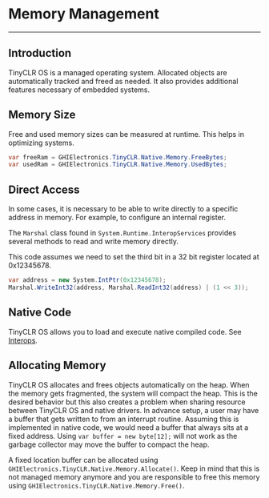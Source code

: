 # Memory Management
---

## Introduction
TinyCLR OS is a managed operating system. Allocated objects are automatically tracked and freed as needed. It also provides additional features necessary of embedded systems.

## Memory Size
Free and used memory sizes can be measured at runtime. This helps in optimizing systems.

```cs
var freeRam = GHIElectronics.TinyCLR.Native.Memory.FreeBytes;
var usedRam = GHIElectronics.TinyCLR.Native.Memory.UsedBytes;
```

## Direct Access
In some cases, it is necessary to be able to write directly to a specific address in memory. For example, to configure an internal register.

The `Marshal` class found in `System.Runtime.InteropServices` provides several methods to read and write memory directly.

This code assumes we need to set the third bit in a 32 bit register located at 0x12345678.

```cs
var address = new System.IntPtr(0x12345678);
Marshal.WriteInt32(address, Marshal.ReadInt32(address) | (1 << 3));
```

## Native Code
TinyCLR OS allows you to load and execute native compiled code. See [Interops](../native/interops.md).

## Allocating Memory
TinyCLR OS allocates and frees objects automatically on the heap. When the memory gets fragmented, the system will compact the heap. This is the desired behavior but this also creates a problem when sharing resource between TinyCLR OS and native drivers. In advance setup, a user may have a buffer that gets written to from an interrupt routine. Assuming this is implemented in native code, we would need a buffer that always sits at a fixed address. Using `var buffer = new byte[12];` will not work as the garbage collector may move the buffer to compact the heap.

A fixed location buffer can be allocated using `GHIElectronics.TinyCLR.Native.Memory.Allocate()`. Keep in mind that this is not managed memory anymore and you are responsible to free this memory using `GHIElectronics.TinyCLR.Native.Memory.Free()`.

